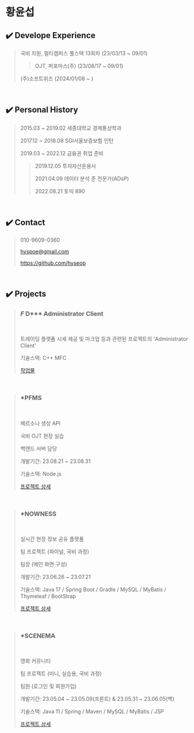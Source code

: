 # 황윤섭


## ✔️ Develope Experience  

> 국비 지원, 멀티캠퍼스 풀스택 13회차 (23/03/13 ~ 09/01) </br>
>
>> OJT, 퍼포마스(주) (23/08/17 ~ 09/01) </br>
>
> (주)소프트위즈 (2024/01/08 ~ )


</br>

## ✔️ Personal History  

> 2015.03 ~ 2019.02 세종대학교 경제통상학과
>
> 2017.12 ~ 2018.08 SGI서울보증보험 인턴
>
> 2019.03 ~ 2022.12 금융권 취업 준비
>
>> 2019.12.05 투자자산운용사
>>
>> 2021.04.09 데이터 분석 준 전문가(ADsP)
>>
>> 2022.08.21 토익 890


</br>

## ✔️ Contact

> 010-9609-0360
>
> hyspoe@gmail.com
>
> https://github.com/hyseop
  
</br>

## ✔️ Projects

> ### *F* D*** Administrator Client</br>
> </br>
> 
> 트레이딩 플랫폼 시세 제공 및 마크업 등과 관련된 프로젝트의 'Administrator Client'
> 
> 기술스택: C++ MFC
> 
> [작업물](https://github.com/hyseop/)
</br>

> ### *PFMS</br>
> </br>
> 
> 페르소나 생성 API
>   
> 국비 OJT 현장 실습
> 
> 백엔드 서버 담당
> 
> 개발기간: 23.08.21 ~ 23.08.31
> 
> 기술스택: Node.js
> 
> [프로젝트 상세](https://github.com/hyseop/PFMS)
</br>

> ### *NOWNESS</br>
> </br>
> 
> 실시간 현장 정보 공유 플랫폼
>   
> 팀 프로젝트 (파이널, 국비 과정)
> 
> 팀장 (메인 화면 구성)
> 
> 개발기간: 23.06.26 ~ 23.07.21
> 
> 기술스택: Java 17 / Spring Boot / Gradle / MySQL / MyBatis / Thymeleaf / BootStrap
> 
> [프로젝트 상세](https://github.com/hyseop/NOWNESS)
</br>
   
> ### *SCENEMA</br>
> </br>
> 
> 영화 커뮤니티
>   
> 팀 프로젝트 (미니, 실습용, 국비 과정)
> 
> 팀원 (로그인 및 회원가입)
> 
> 개발기간: 23.05.04 ~ 23.05.09(프론트) & 23.05.31 ~ 23.06.05(백)
> 
> 기술스택: Java 11 / Spring / Maven / MySQL / MyBatis / JSP
> 
> [프로젝트 상세](https://github.com/hyseop/SCENEMA)
</br>
